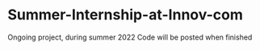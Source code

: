 # Summer-Internship-at-Innov-com
Ongoing project, during summer 2022
Code will be posted when finished 
